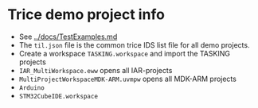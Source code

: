# Trice demo project info
- See [../docs/TestExamples.md](../docs/TestExamples.md)
- The `til.json` file is the common trice IDS list file for all demo projects.
- Create a workspace `TASKING.workspace` and import the TASKING projects
- `IAR_MultiWorkspace.eww` opens all IAR-projects
- `MultiProjectWorkspaceMDK-ARM.uvmpw` opens all MDK-ARM projects
- `Arduino` 
- `STM32CubeIDE.workspace`

